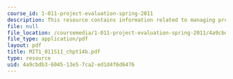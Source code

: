 ```yaml
---
course_id: 1-011-project-evaluation-spring-2011
description: This resource contains information related to managing projects and programs.
file: null
file_location: /coursemedia/1-011-project-evaluation-spring-2011/4a9cbdb3604513e57ca2ed1d4f6d6476_MIT1_011S11_chpt14b.pdf
file_type: application/pdf
layout: pdf
title: MIT1_011S11_chpt14b.pdf
type: resource
uid: 4a9cbdb3-6045-13e5-7ca2-ed1d4f6d6476
---
```

